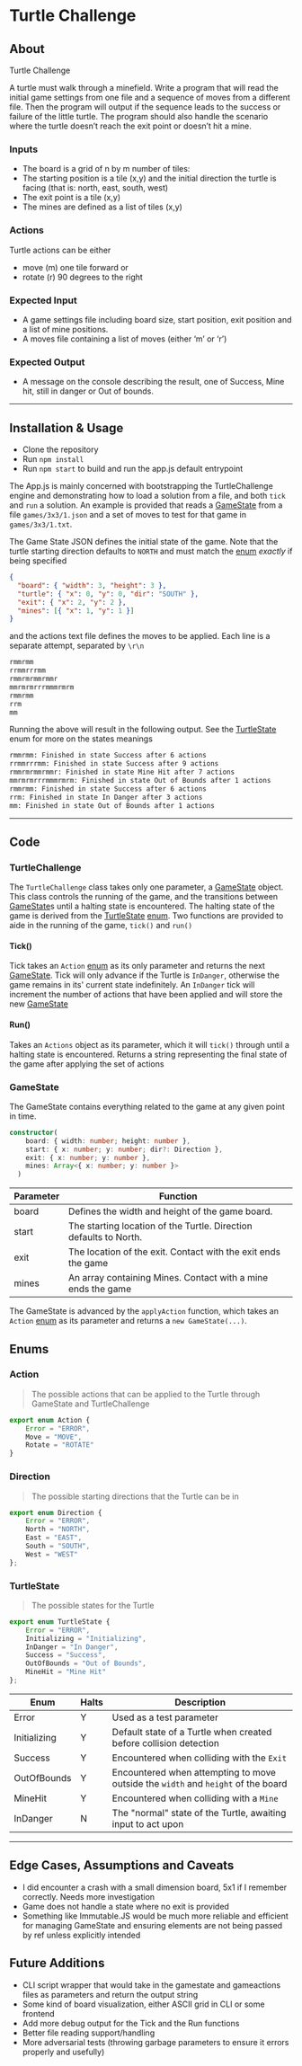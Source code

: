 # Turtle Challenge

## About

Turtle Challenge

A turtle must walk through a minefield. Write a program that will read the initial game settings
from one file and a sequence of moves from a different file.
Then the program will output if the sequence leads to the success or failure of the little turtle.
The program should also handle the scenario where the turtle doesn’t reach the exit point or
doesn’t hit a mine.

### Inputs

* The board is a grid of n by m number of tiles:
* The starting position is a tile (x,y) and the initial direction the turtle is facing (that is: north, east, south, west)
* The exit point is a tile (x,y)
* The mines are defined as a list of tiles (x,y)

### Actions

Turtle actions can be either

* move​ (m) one tile forward or
* rotate​ (r) 90 degrees to the right

### Expected Input

* A game settings file including board size, start position, exit position and a list of mine positions.
* A moves file containing a list of moves (either ‘m’ or ‘r’)

### Expected Output

* A message on the console describing the result, one of Success, Mine hit, still in danger or Out of bounds.

---

## Installation & Usage

* Clone the repository
* Run `npm install`
* Run `npm start` to build and run the app.js default entrypoint

The App.js is mainly concerned with bootstrapping the TurtleChallenge engine and demonstrating how to load a solution from a file, and both `tick` and `run` a solution. An example is provided that reads a [GameState](#gamestate) from a file `games/3x3/1.json` and a set of moves to test for that game in `games/3x3/1.txt`.

The Game State JSON defines the initial state of the game. Note that the turtle starting direction defaults to `NORTH` and must match the [enum](#direction) *exactly* if being specified

```json
{
  "board": { "width": 3, "height": 3 },
  "turtle": { "x": 0, "y": 0, "dir": "SOUTH" },
  "exit": { "x": 2, "y": 2 },
  "mines": [{ "x": 1, "y": 1 }]
}
```

and the actions text file defines the moves to be applied. Each line is a separate attempt, separated by `\r\n`

```txt
rmmrmm
rrmmrrrmm
rmmrmrmmrmmr
mmrmrmrrrmmmrmrm
rmmrmm
rrm
mm
```

Running the above will result in the following output. See the [TurtleState](#turtleState) enum for more on the states meanings

```txt
rmmrmm: Finished in state Success after 6 actions
rrmmrrrmm: Finished in state Success after 9 actions
rmmrmrmmrmmr: Finished in state Mine Hit after 7 actions
mmrmrmrrrmmmrmrm: Finished in state Out of Bounds after 1 actions
rmmrmm: Finished in state Success after 6 actions
rrm: Finished in state In Danger after 3 actions
mm: Finished in state Out of Bounds after 1 actions
```

---

## Code

### TurtleChallenge

The `TurtleChallenge` class takes only one parameter, a [GameState](#gamestate) object. This class controls the running of the game, and the transitions between [GameState](#gamestate)s until a halting state is encountered. The halting state of the game is derived from the [TurtleState](#turtleState) [enum](#enums). Two functions are provided to aide in the running of the game, `tick()` and `run()`

#### Tick()

Tick takes an `Action` [enum](#enums) as its only parameter and returns the next [GameState](#gamestate). Tick will only advance if the Turtle is `InDanger`, otherwise the game remains in its' current state indefinitely. An `InDanger` tick will increment the number of actions that have been applied and will store the new [GameState](#gamestate)

#### Run()

Takes an `Actions` object as its parameter, which it will `tick()` through until a halting state is encountered. Returns a string representing the final state of the game after applying the set of actions

### GameState

The GameState contains everything related to the game at any given point in time.

```ts
constructor(
    board: { width: number; height: number },
    start: { x: number; y: number; dir?: Direction },
    exit: { x: number; y: number },
    mines: Array<{ x: number; y: number }>
  )
```

Parameter | Function
--- | ---
board | Defines the width and height of the game board.
start | The starting location of the Turtle. Direction defaults to North.
exit | The location of the exit. Contact with the exit ends the game
mines | An array containing Mines. Contact with a mine ends the game

The GameState is advanced by the `applyAction` function, which takes an `Action` [enum](#enums) as its parameter and returns a `new GameState(...)`.

## Enums

### Action

> The possible actions that can be applied to the Turtle through GameState and TurtleChallenge

```ts
export enum Action {
    Error = "ERROR",
    Move = "MOVE",
    Rotate = "ROTATE"
}
```

### Direction

> The possible starting directions that the Turtle can be in

```ts
export enum Direction {
    Error = "ERROR",
    North = "NORTH",
    East = "EAST",
    South = "SOUTH",
    West = "WEST"
};
```

### TurtleState

> The possible states for the Turtle

```ts
export enum TurtleState {
    Error = "ERROR",
    Initializing = "Initializing",
    InDanger = "In Danger",
    Success = "Success",
    OutOfBounds = "Out of Bounds",
    MineHit = "Mine Hit"
};
```

Enum | Halts | Description
--- | --- | ---
Error | Y | Used as a test parameter
Initializing | Y | Default state of a Turtle when created before collision detection
Success | Y | Encountered when colliding with the `Exit`
OutOfBounds | Y | Encountered when attempting to move outside the `width` and `height` of the board
MineHit | Y | Encountered when colliding with a `Mine`
InDanger | N | The "normal" state of the Turtle, awaiting input to act upon

---

## Edge Cases, Assumptions and Caveats

* I did encounter a crash with a small dimension board, 5x1 if I remember correctly. Needs more investigation
* Game does not handle a state where no exit is provided
* Something like Immutable.JS would be much more reliable and efficient for managing GameState and ensuring elements are not being passed by ref unless explicitly intended

## Future Additions

* CLI script wrapper that would take in the gamestate and gameactions files as parameters and return the output string
* Some kind of board visualization, either ASCII grid in CLI or some frontend
* Add more debug output for the Tick and the Run functions
* Better file reading support/handling
* More adversarial tests (throwing garbage parameters to ensure it errors properly and usefully)
